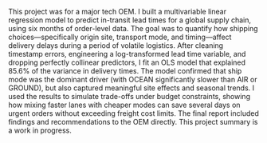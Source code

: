 This project was for a major tech OEM. I built a multivariable linear regression model to predict in-transit lead times for a global supply chain, using six months of order-level data. The goal was to quantify how shipping choices—specifically origin site, transport mode, and timing—affect delivery delays during a period of volatile logistics. After cleaning timestamp errors, engineering a log-transformed lead time variable, and dropping perfectly collinear predictors, I fit an OLS model that explained 85.6% of the variance in delivery times. The model confirmed that ship mode was the dominant driver (with OCEAN significantly slower than AIR or GROUND), but also captured meaningful site effects and seasonal trends. I used the results to simulate trade-offs under budget constraints, showing how mixing faster lanes with cheaper modes can save several days on urgent orders without exceeding freight cost limits. The final report included findings and recommendations to the OEM directly. This project summary is a work in progress.